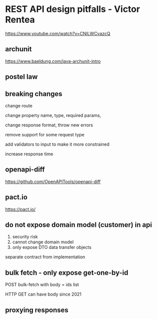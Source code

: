 

# REST API design pitfalls - Victor Rentea

https://www.youtube.com/watch?v=CNlLWCvazcQ


## archunit

https://www.baeldung.com/java-archunit-intro

## postel law

## breaking changes

change route

change property name, type, required params, 

change response format, throw new errors

remove support for some request type

add validators to input to make it more constrained

increase response time

## openapi-diff

https://github.com/OpenAPITools/openapi-diff

## pact.io

https://pact.io/

## do not expose domain model (customer) in api

1. security risk
2. cannot change domain model
3. only expose DTO data transfer objects

separate contract from implementation

## bulk fetch - only expose get-one-by-id

POST bulk-fetch with body = ids list

HTTP GET can have body since 2021

## proxying responses











